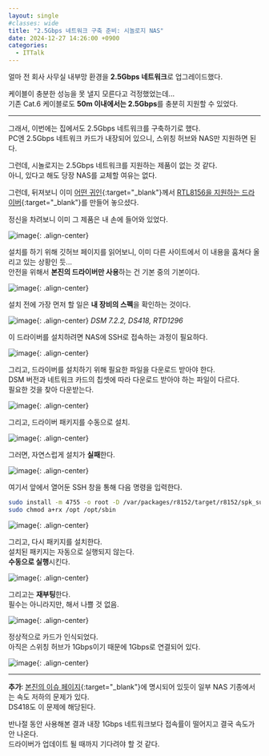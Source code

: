 ```yaml
---
layout: single
#classes: wide
title: "2.5Gbps 네트워크 구축 준비꞉ 시놀로지 NAS"
date: 2024-12-27 14:26:00 +0900
categories:
  - ITTalk
---
```


얼마 전 회사 사무실 내부망 환경을 **2.5Gbps 네트워크**로 업그레이드했다.

케이블이 충분한 성능을 못 낼지 모른다고 걱정했었는데...\
기존 Cat.6 케이블로도 **50m 이내에서는 2.5Gbps**를 충분히 지원할 수 있었다.

---

그래서, 이번에는 집에서도 2.5Gbps 네트워크를 구축하기로 했다.\
PC엔 2.5Gbps 네트워크 카드가 내장되어 있으니, 스위칭 허브와 NAS만 지원하면 된다.

그런데, 시놀로지는 2.5Gbps 네트워크를 지원하는 제품이 없는 것 같다.\
아니, 있다고 해도 당장 NAS를 교체할 여유는 없다.

그런데, 뒤져보니 이미 [어떤 귀인](https://github.com/bb-qq){:target="_blank"}께서 [RTL8156을 지원하는 드라이버](https://github.com/bb-qq/r8152){:target="_blank"}를 만들어 놓으셨다.

정신을 차려보니 이미 그 제품은 내 손에 들어와 있었다.

![image](</images/2024-12-27b/25G_03s64_Q.png>){: .align-center}

설치를 하기 위해 깃허브 페이지를 읽어보니, 이미 다른 사이트에서 이 내용을 훔쳐다 올리고 있는 상황인 듯...\
안전을 위해서 **본진의 드라이버만 사용**하는 건 기본 중의 기본이다.

![image](</images/2024-12-27b/25G_02s64_Q.png>){: .align-center}

설치 전에 가장 먼저 할 일은 **내 장비의 스펙**을 확인하는 것이다.

![image](</images/2024-12-27b/25G_01s64_Q.png>){: .align-center}
*DSM 7.2.2, DS418, RTD1296*

이 드라이버를 설치하려면 NAS에 SSH로 접속하는 과정이 필요하다.

![image](</images/2024-12-27b/25G_04s64_Q.png>){: .align-center}

그리고, 드라이버를 설치하기 위해 필요한 파일을 다운로드 받아야 한다.\
DSM 버전과 네트워크 카드의 칩셋에 따라 다운로드 받아야 하는 파일이 다르다.\
필요한 것을 찾아 다운받는다.

![image](</images/2024-12-27b/25G_05_Q.png>){: .align-center}

그리고, 드라이버 패키지를 수동으로 설치.

![image](</images/2024-12-27b/25G_06s64_Q.png>){: .align-center}

그러면, 자연스럽게 설치가 **실패**한다.

![image](</images/2024-12-27b/25G_07s64_Q.png>){: .align-center}

여기서 앞에서 열어둔 SSH 창을 통해 다음 명령을 입력한다.

```bash
sudo install -m 4755 -o root -D /var/packages/r8152/target/r8152/spk_su /opt/sbin/spk_su
sudo chmod a+rx /opt /opt/sbin
```

![image](</images/2024-12-27b/25G_08s64_Q.png>){: .align-center}

그리고, 다시 패키지를 설치한다.\
설치된 패키지는 자동으로 실행되지 않는다.\
**수동으로 실행**시킨다.

![image](</images/2024-12-27b/25G_09s64_Q.png>){: .align-center}

그리고는 **재부팅**한다.\
필수는 아니라지만, 해서 나쁠 것 없음.

![image](</images/2024-12-27b/25G_10_Q.png>){: .align-center}

정상적으로 카드가 인식되었다.\
아직은 스위칭 허브가 1Gbps이기 때문에 1Gbps로 연결되어 있다.

![image](</images/2024-12-27b/25G_11s64_Q.png>){: .align-center}

---

**추가**꞉ [본진의 이슈 페이지](https://github.com/bb-qq/r8152/issues/275){:target="_blank"}에 명시되어 있듯이 일부 NAS 기종에서는 속도 저하의 문제가 있다.\
DS418도 이 문제에 해당된다.

반나절 동안 사용해본 결과 내장 1Gbps 네트워크보다 접속률이 떨어지고 결국 속도가 안 나온다.\
드라이버가 업데이트 될 때까지 기다려야 할 것 같다.
